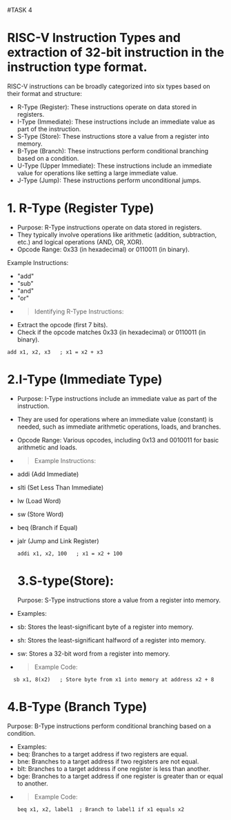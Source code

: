 #TASK 4
# RISC-V Instruction Types and extraction of 32-bit instruction in the instruction type format.
RISC-V instructions can be broadly categorized into six types based on their format and structure:

* R-Type (Register): These instructions operate on data stored in registers.
* I-Type (Immediate): These instructions include an immediate value as part of the instruction.
* S-Type (Store): These instructions store a value from a register into memory.
* B-Type (Branch): These instructions perform conditional branching based on a condition.
* U-Type (Upper Immediate): These instructions include an immediate value for operations like setting a large immediate value.
* J-Type (Jump): These instructions perform unconditional jumps.
# 1. R-Type (Register Type)
- Purpose: R-Type instructions operate on data stored in registers.
- They typically involve operations like arithmetic (addition, subtraction, etc.) and logical operations (AND, OR, XOR).
- Opcode Range: 0x33 (in hexadecimal) or 0110011 (in binary).

Example Instructions:

* "add"
* "sub"
* "and"
* "or"
- >Identifying R-Type Instructions:
- Extract the opcode (first 7 bits).
- Check if the opcode matches 0x33 (in hexadecimal) or 0110011 (in binary).
```
add x1, x2, x3   ; x1 = x2 + x3
```
#  2.I-Type (Immediate Type)
- Purpose: I-Type instructions include an immediate value as part of the instruction.
- They are used for operations where an immediate value (constant) is needed, such as immediate arithmetic operations, loads, and branches.
- Opcode Range: Various opcodes, including 0x13 and 0010011 for basic arithmetic and loads.
- >Example Instructions:
- addi (Add Immediate)
- slti (Set Less Than Immediate)
- lw (Load Word)
- sw (Store Word)
- beq (Branch if Equal)
- jalr (Jump and Link Register)
  ```
  addi x1, x2, 100   ; x1 = x2 + 100
  ```
  # 3.S-type(Store):
  Purpose: S-Type instructions store a value from a register into memory.

- Examples:

- sb: Stores the least-significant byte of a register into memory.
- sh: Stores the least-significant halfword of a register into memory.
- sw: Stores a 32-bit word from a register into memory.
- >Example Code:
```
  sb x1, 8(x2)   ; Store byte from x1 into memory at address x2 + 8
```
# 4.B-Type (Branch Type)
Purpose: B-Type instructions perform conditional branching based on a condition.

- Examples:
- beq: Branches to a target address if two registers are equal.
- bne: Branches to a target address if two registers are not equal.
- blt: Branches to a target address if one register is less than another.
- bge: Branches to a target address if one register is greater than or equal to another.
- >Example Code:
  ```
  beq x1, x2, label1  ; Branch to label1 if x1 equals x2
  ```
  
